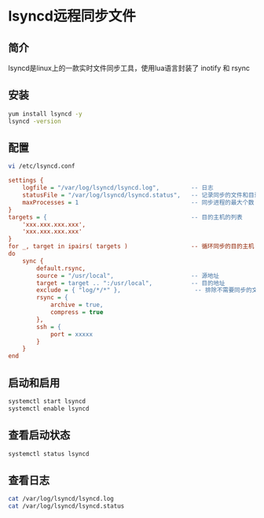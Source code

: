 # lsyncd远程同步文件

## 简介

lsyncd是linux上的一款实时文件同步工具，使用lua语言封装了 inotify 和 rsync

## 安装

```sh
yum install lsyncd -y
lsyncd -version
```

## 配置

```sh
vi /etc/lsyncd.conf
```

```ini
settings {
    logfile = "/var/log/lsyncd/lsyncd.log",         -- 日志
    statusFile = "/var/log/lsyncd/lsyncd.status",   -- 记录同步的文件和目录
    maxProcesses = 1                                -- 同步进程的最大个数
}
targets = {                                         -- 目的主机的列表
    'xxx.xxx.xxx.xxx',
    'xxx.xxx.xxx.xxx'
}
for _, target in ipairs( targets )                  -- 循环同步的目的主机
do
    sync {
        default.rsync,
        source = "/usr/local",                      -- 源地址
        target = target .. ":/usr/local",           -- 目的地址
        exclude = { "log/*/*" },                     -- 排除不需要同步的文件或文件夹
        rsync = {
            archive = true,
            compress = true
        },
        ssh = {
            port = xxxxx
        }
    }
end
```

## 启动和启用

```sh
systemctl start lsyncd
systemctl enable lsyncd
```

## 查看启动状态

```sh
systemctl status lsyncd
```


## 查看日志

```sh
cat /var/log/lsyncd/lsyncd.log
cat /var/log/lsyncd/lsyncd.status
```
